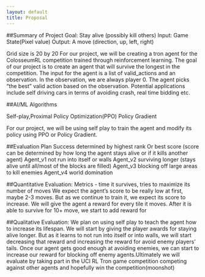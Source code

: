 ```yaml
---
layout: default
title: Proposal
---
```

##Summary of Project
Goal: Stay alive (possibly kill others)
Input: Game State(Pixel value)
Output: A move (direction, up, left, right)

Grid size is 20 by 20
For our project, we will be creating a tron agent for the ColosseumRL competition trained through reinforcement learning. The goal of our project is to create an agent that will survive the longest in the competition. The input for the agent is a list of valid_actions and an observation. In the observation, we are always player 0. The agent picks “the best” valid action based on the observation. Potential applications include self driving cars in terms of avoiding crash, real time bidding etc.

##AI/ML Algorithms

Self-play,Proximal Policy Optimization(PPO) Policy Gradient

For our project, we will be using self play to train the agent and modify its policy using PPO or Policy Gradient.



##Evaluation Plan
Success determined by highest rank
Or best score (score can be determined by how long the agent stays alive or if it kills another agent)
Agent_v1
not run into itself or walls
Agent_v2
surviving longer (stays alive until all/most of the blocks are filled)
Agent_v3
blocking off large areas to kill enemies
Agent_v4
world domination

##Quantitative Evaluation: 
Metrics - time it survives, tries to maximize its number of moves
We expect the agent’s score to be really low at first, maybe 2-3 moves. But as we continue to train it, we expect its score to increase. We will give the agent a reward for every tile it moves. After it is able to survive for 10+ move, we start to add reward for 


##Qualitative Evaluation:
We plan on using self play to teach the agent how to increase its lifespan. We will start by giving the player awards for staying alive longer. But as it learns to not run into itself or into walls, we will start decreasing that reward and increasing the reward for avoid enemy players’ tails. Once our agent gets good enough at avoiding enemies, we can start to increase our reward for blocking off enemy agents.Ultimately we will evaluate by taking part in the UCI RL Tron game competition competing against other agents and hopefully win the competition(moonshot)
